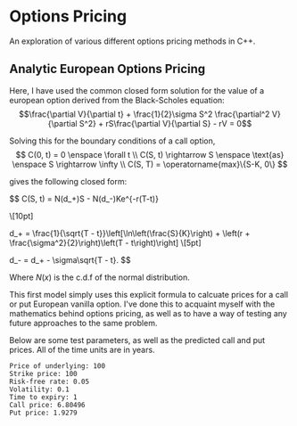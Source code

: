 # Options Pricing
An exploration of various different options pricing methods in C++.

## Analytic European Options Pricing
Here, I have used the common closed form solution for the value of a european option derived from the Black-Scholes equation:
$$\frac{\partial V}{\partial t} + \frac{1}{2}\sigma S^2 \frac{\partial^2 V}{\partial S^2} + rS\frac{\partial V}{\partial S} - rV = 0$$

Solving this for the boundary conditions of a call option,
$$
C(0, t) = 0    \enspace \forall t \\
C(S, t) \rightarrow S \enspace \text{as} \enspace S \rightarrow \infty \\
C(S, T) = \operatorname{max}\{S-K, 0\}
$$

gives the following closed form:

$$
C(S, t) = N(d_+)S - N(d_-)Ke^{-r(T-t)}

\\[10pt]

d_+ = \frac{1}{\sqrt{T - t}}\left[\ln\left(\frac{S}{K}\right) + \left(r + \frac{\sigma^2}{2}\right)\left(T - t\right)\right] \\[5pt]

d_- = d_+ - \sigma\sqrt{T - t}.
$$


Where $N(x)$ is the c.d.f of the normal distribution.

This first model simply uses this explicit formula to calcuate prices for a call or put European vanilla option. I've done this to acquaint myself with the mathematics behind options pricing, as well as to have a way of testing any future approaches to the same problem.

Below are some test parameters, as well as the predicted call and put prices. All of the time units are in years.

```
Price of underlying: 100
Strike price: 100
Risk-free rate: 0.05
Volatility: 0.1
Time to expiry: 1
Call price: 6.80496
Put price: 1.9279
```

